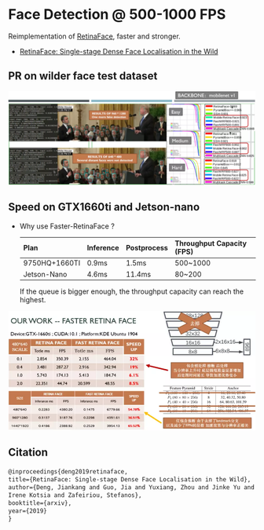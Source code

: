 # Face Detection @ 500-1000 FPS
Reimplementation of [RetinaFace](https://github.com/deepinsight/insightface/tree/master/RetinaFace), faster and stronger.

* [RetinaFace: Single-stage Dense Face Localisation in the Wild](https://arxiv.org/abs/1905.00641)




## PR on wilder face test dataset

![Image of PR](src/PR.webp)

## Speed on GTX1660ti and Jetson-nano

* Why use Faster-RetinaFace ?

    | Plan | Inference | Postprocess | Throughput Capacity (FPS)
    | --------|-----|--------|---------
    | 9750HQ+1660TI | 0.9ms | 1.5ms | 500~1000
    | Jetson-Nano | 4.6ms | 11.4ms | 80~200
    
    If the queue is bigger enough, the throughput capacity can reach the highest.

![Image of FRF](src/title.webp)

## Citation

```
@inproceedings{deng2019retinaface,
title={RetinaFace: Single-stage Dense Face Localisation in the Wild},
author={Deng, Jiankang and Guo, Jia and Yuxiang, Zhou and Jinke Yu and Irene Kotsia and Zafeiriou, Stefanos},
booktitle={arxiv},
year={2019}
}
```